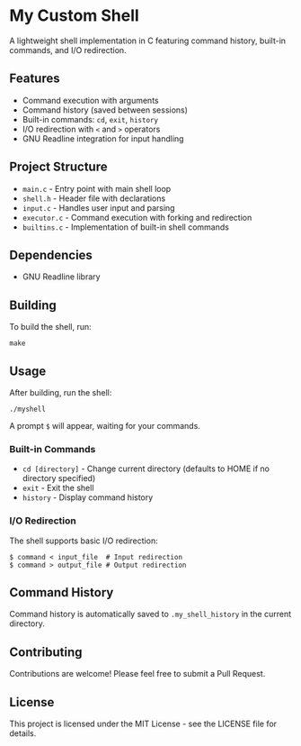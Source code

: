 # My Custom Shell

A lightweight shell implementation in C featuring command history, built-in commands, and I/O redirection.

## Features

- Command execution with arguments
- Command history (saved between sessions)
- Built-in commands: `cd`, `exit`, `history`
- I/O redirection with `<` and `>` operators
- GNU Readline integration for input handling

## Project Structure

- `main.c` - Entry point with main shell loop
- `shell.h` - Header file with declarations
- `input.c` - Handles user input and parsing
- `executor.c` - Command execution with forking and redirection
- `builtins.c` - Implementation of built-in shell commands

## Dependencies

- GNU Readline library

## Building

To build the shell, run:

```
make
```

## Usage

After building, run the shell:

```
./myshell
```

A prompt `$` will appear, waiting for your commands.

### Built-in Commands

- `cd [directory]` - Change current directory (defaults to HOME if no directory specified)
- `exit` - Exit the shell
- `history` - Display command history

### I/O Redirection

The shell supports basic I/O redirection:

```
$ command < input_file  # Input redirection
$ command > output_file # Output redirection
```

## Command History

Command history is automatically saved to `.my_shell_history` in the current directory.

## Contributing

Contributions are welcome! Please feel free to submit a Pull Request.

## License

This project is licensed under the MIT License - see the LICENSE file for details.
